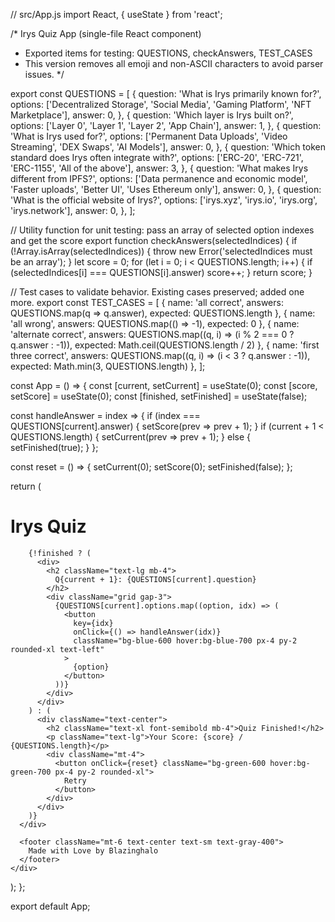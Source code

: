 // src/App.js
import React, { useState } from 'react';

/*
  Irys Quiz App (single-file React component)
  - Exported items for testing: QUESTIONS, checkAnswers, TEST_CASES
  - This version removes all emoji and non-ASCII characters to avoid parser issues.
*/

export const QUESTIONS = [
  {
    question: 'What is Irys primarily known for?',
    options: ['Decentralized Storage', 'Social Media', 'Gaming Platform', 'NFT Marketplace'],
    answer: 0,
  },
  {
    question: 'Which layer is Irys built on?',
    options: ['Layer 0', 'Layer 1', 'Layer 2', 'App Chain'],
    answer: 1,
  },
  {
    question: 'What is Irys used for?',
    options: ['Permanent Data Uploads', 'Video Streaming', 'DEX Swaps', 'AI Models'],
    answer: 0,
  },
  {
    question: 'Which token standard does Irys often integrate with?',
    options: ['ERC-20', 'ERC-721', 'ERC-1155', 'All of the above'],
    answer: 3,
  },
  {
    question: 'What makes Irys different from IPFS?',
    options: ['Data permanence and economic model', 'Faster uploads', 'Better UI', 'Uses Ethereum only'],
    answer: 0,
  },
  {
    question: 'What is the official website of Irys?',
    options: ['irys.xyz', 'irys.io', 'irys.org', 'irys.network'],
    answer: 0,
  },
];

// Utility function for unit testing: pass an array of selected option indexes and get the score
export function checkAnswers(selectedIndices) {
  if (!Array.isArray(selectedIndices)) {
    throw new Error('selectedIndices must be an array');
  }
  let score = 0;
  for (let i = 0; i < QUESTIONS.length; i++) {
    if (selectedIndices[i] === QUESTIONS[i].answer) score++;
  }
  return score;
}

// Test cases to validate behavior. Existing cases preserved; added one more.
export const TEST_CASES = [
  { name: 'all correct', answers: QUESTIONS.map(q => q.answer), expected: QUESTIONS.length },
  { name: 'all wrong', answers: QUESTIONS.map(() => -1), expected: 0 },
  { name: 'alternate correct', answers: QUESTIONS.map((q, i) => (i % 2 === 0 ? q.answer : -1)), expected: Math.ceil(QUESTIONS.length / 2) },
  { name: 'first three correct', answers: QUESTIONS.map((q, i) => (i < 3 ? q.answer : -1)), expected: Math.min(3, QUESTIONS.length) },
];

const App = () => {
  const [current, setCurrent] = useState(0);
  const [score, setScore] = useState(0);
  const [finished, setFinished] = useState(false);

  const handleAnswer = index => {
    if (index === QUESTIONS[current].answer) {
      setScore(prev => prev + 1);
    }
    if (current + 1 < QUESTIONS.length) {
      setCurrent(prev => prev + 1);
    } else {
      setFinished(true);
    }
  };

  const reset = () => {
    setCurrent(0);
    setScore(0);
    setFinished(false);
  };

  return (
    <div className="min-h-screen flex flex-col items-center justify-center bg-gray-900 text-white p-4">
      <div className="bg-gray-800 p-6 rounded-2xl shadow-lg w-full max-w-lg">
        <h1 className="text-2xl font-bold text-center mb-6">Irys Quiz</h1>

        {!finished ? (
          <div>
            <h2 className="text-lg mb-4">
              Q{current + 1}: {QUESTIONS[current].question}
            </h2>
            <div className="grid gap-3">
              {QUESTIONS[current].options.map((option, idx) => (
                <button
                  key={idx}
                  onClick={() => handleAnswer(idx)}
                  className="bg-blue-600 hover:bg-blue-700 px-4 py-2 rounded-xl text-left"
                >
                  {option}
                </button>
              ))}
            </div>
          </div>
        ) : (
          <div className="text-center">
            <h2 className="text-xl font-semibold mb-4">Quiz Finished!</h2>
            <p className="text-lg">Your Score: {score} / {QUESTIONS.length}</p>
            <div className="mt-4">
              <button onClick={reset} className="bg-green-600 hover:bg-green-700 px-4 py-2 rounded-xl">
                Retry
              </button>
            </div>
          </div>
        )}
      </div>

      <footer className="mt-6 text-center text-sm text-gray-400">
        Made with Love by Blazinghalo
      </footer>
    </div>
  );
};

export default App;
